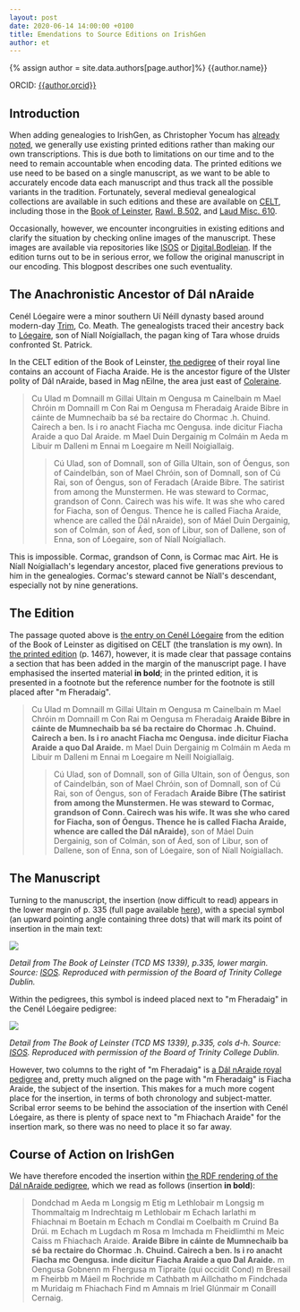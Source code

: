 ```yaml
---
layout: post
date: 2020-06-14 14:00:00 +0100
title: Emendations to Source Editions on IrishGen
author: et
---
```


{% assign author = site.data.authors[page.author]%}
{{author.name}}

ORCID: <a href="https://orcid.org/{{ author.orcid }}" title="{{author.name}}">{{author.orcid}}</a>

## Introduction
When adding genealogies to IrishGen, as Christopher Yocum has [already noted](https://cyocum.github.io/2020/06/07/Human-Curation-and-Digital-Datasets.html), we generally use existing printed editions rather than making our own transcriptions. This is due both to limitations on our time and to the need to remain accountable when encoding data. The printed editions we use need to be based on a single manuscript, as we want to be able to accurately encode data each manuscript and thus track all the possible variants in the tradition. Fortunately, several medieval genealogical collections are available in such editions and these are available on [CELT](https://celt.ucc.ie/), including those in the [Book of Leinster](https://celt.ucc.ie//published/G800011F/index.html), [Rawl. B.502](https://celt.ucc.ie//published/G105003/index.html), and [Laud Misc. 610](https://celt.ucc.ie//published/G105005/index.html).

Occasionally, however, we encounter incongruities in existing editions and clarify the situation by checking online images of the manuscript. These images are available via repositories like [ISOS](https://www.isos.dias.ie) or [Digital.Bodleian](https://digital.bodleian.ox.ac.uk/). If the edition turns out to be in serious error, we follow the original manuscript in our encoding. This blogpost describes one such eventuality.

## The Anachronistic Ancestor of Dál nAraide
Cenél Lóegaire were a minor southern Uí Néill dynasty based around modern-day [Trim](https://www.logainm.ie/1416699.aspx ), Co. Meath. The genealogists traced their ancestry back to [Lóegaire](https://doi.org/10.1093/ref:odnb/15872), son of Níall Noígiallach, the pagan king of Tara whose druids confronted St. Patrick.

In the CELT edition of the Book of Leinster, [the pedigree](https://celt.ucc.ie//published/G800011F/index.html) of their royal line contains an account of Fiacha Araide. He is the ancestor figure of the Ulster polity of Dál nAraide, based in Mag nEilne, the area just east of [Coleraine](https://www.logainm.ie/1416661.aspx).

> Cu Ulad m Domnaill m Gillai Ultain m Oengusa m Cainelbain m Mael Chróin m Domnaill m Con Rai m Oengusa m Fheradaig Araide Bibre in cáinte de Mumnechaib ba sé ba rectaire do Chormac .h. Chuind. Cairech a ben. Is i ro anacht Fiacha mc Oengusa. inde dicitur Fiacha Araide a quo Dal Araide. m Mael Duin Dergainig m Colmáin m Aeda m Libuir m Dalleni m Ennai m Loegaire m Neill Noigiallaig.
> > Cú Ulad, son of Domnall, son of Gilla Ultain, son of Óengus, son of Caindelbán, son of Mael Chróin, son of Domnall, son of Cú Rai, son of Óengus, son of Feradach (Araide Bibre. The satirist from among the Munstermen. He was steward to Cormac, grandson of Conn. Cairech was his wife. It was she who cared for Fiacha, son of Óengus. Thence he is called Fiacha Araide, whence are called the Dál nAraide), son of Máel Duin Dergainig, son of Colmán, son of Áed, son of Libur, son of Dallene, son of Enna, son of Lóegaire, son of Níall Noígiallach.

This is impossible. Cormac, grandson of Conn, is Cormac mac Airt. He is Níall Noígiallach's legendary ancestor, placed five generations previous to him in the genealogies. Cormac's steward cannot be Níall's descendant, especially not by nine generations.

## The Edition
The passage quoted above is [the entry on Cenél Lóegaire](https://celt.ucc.ie//published/G800011F/index.html) from the edition of the Book of Leinster as digitised on CELT (the translation is my own). In [the printed edition](https://www.vanhamel.nl/codecs/Best,_et_al._1954-1983) (p. 1467), however, it is made clear that passage contains a section that has been added in the margin of the manuscript page. I have emphasised the inserted material **in bold**; in the printed edition, it is presented in a footnote but the reference number for the footnote is still placed after "m Fheradaig".

> Cu Ulad m Domnaill m Gillai Ultain m Oengusa m Cainelbain m Mael Chróin m Domnaill m Con Rai m Oengusa m Fheradaig **Araide Bibre in cáinte de Mumnechaib ba sé ba rectaire do Chormac .h. Chuind. Cairech a ben. Is i ro anacht Fiacha mc Oengusa. inde dicitur Fiacha Araide a quo Dal Araide.** m Mael Duin Dergainig m Colmáin m Aeda m Libuir m Dalleni m Ennai m Loegaire m Neill Noigiallaig.
> > Cú Ulad, son of Domnall, son of Gilla Ultain, son of Óengus, son of Caindelbán, son of Mael Chróin, son of Domnall, son of Cú Rai, son of Óengus, son of Feradach **Araide Bibre (The satirist from among the Munstermen. He was steward to Cormac, grandson of Conn. Cairech was his wife. It was she who cared for Fiacha, son of Óengus. Thence he is called Fiacha Araide, whence are called the Dál nAraide)**, son of Máel Duin Dergainig, son of Colmán, son of Áed, son of Libur, son of Dallene, son of Enna, son of Lóegaire, son of Níall Noígiallach.

## The Manuscript
Turning to the manuscript, the insertion (now difficult to read) appears in the lower margin of p. 335 (full page available [here](https://www.isos.dias.ie/libraries/TCD/TCD_MS_1339/small_jpgs/335.jpg)), with a special symbol (an upward pointing angle containing three dots) that will mark its point of insertion in the main text:

<img src="{{site.baseurl}}/assets/images/post2_img1.jpg" />

*Detail from The Book of Leinster (TCD MS 1339), p.335, lower margin. Source: [ISOS](https://www.isos.dias.ie). Reproduced with permission of the Board of Trinity College Dublin.*

Within the pedigrees, this symbol is indeed placed next to "m Fheradaig" in the Cenél Lóegaire pedigree:

<img src="{{site.baseurl}}/assets/images/post2_img2.jpg" />

*Detail from The Book of Leinster (TCD MS 1339), p.335, cols d-h. Source: [ISOS](https://www.isos.dias.ie). Reproduced with permission of the Board of Trinity College Dublin.*

However, two columns to the right of "m Fheradaig" is [a Dál nAraide royal pedigree](https://celt.ucc.ie//published/G800011F/text063.html) and, pretty much aligned on the page with "m Fheradaig" is Fiacha Araide, the subject of the insertion. This makes for a much more cogent place for the insertion, in terms of both chronology and subject-matter. Scribal error seems to be behind the association of the insertion with Cenél Lóegaire, as there is plenty of space next to "m Fhiachach Araide" for the insertion mark, so there was no need to place it so far away.

## Course of Action on IrishGen

We have therefore encoded the insertion within [the RDF rendering of the Dál nAraide pedigree](https://github.com/cyocum/irish-gen/blob/master/LL/dail_araide.trig), which we read as follows (insertion **in bold**):

> Dondchad m Aeda m Longsig m Etig m Lethlobair m Longsig m Thommaltaig m Indrechtaig m Lethlobair m Echach Iarlathi m Fhiachnai m Boetain m Echach m Condlai m Coelbaith m Cruind Ba Drúi. m Echach m Lugdach m Rosa m Imchada m Fheidlimthi m Meic Caiss m Fhiachach Araide. **Araide Bibre in cáinte de Mumnechaib ba sé ba rectaire do Chormac .h. Chuind. Cairech a ben. Is i ro anacht Fiacha mc Oengusa. inde dicitur Fiacha Araide a quo Dal Araide.** m Oengusa Gobnenn m Fhergusa m Tipraite (qui occidit Cond) m Bresail m Fheirbb m Máeil m Rochride m Cathbath m Aillchatho m Findchada m Muridaig m Fhiachach Find m Amnais m Iriel Glúnmair m Conaill Cernaig.
